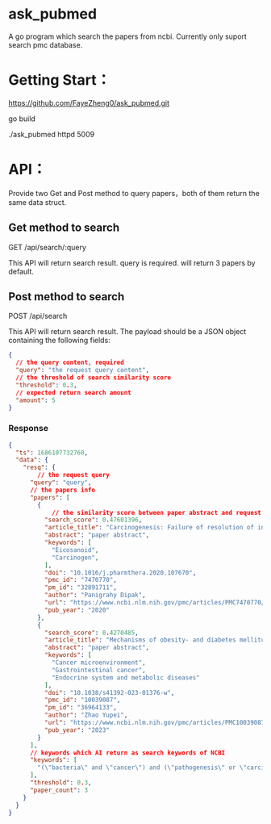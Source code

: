 # ask_pubmed
A go program which search the papers from ncbi. Currently only suport search pmc database.

# Getting Start：
https://github.com/FayeZheng0/ask_pubmed.git

go build

./ask_pubmed httpd 5009

# API：
Provide two Get and Post method to query papers，both of them return the same data struct. 
## Get method to search
GET /api/search/:query

This API will return search result. query is required. will return 3 papers by default.


## Post method to search
POST  /api/search

This API will return search result. The payload should be a JSON object containing the following fields:

```json
{
  // the query content, required
  "query": "the request query content",
  // the threshold of search similarity score
  "threshold": 0.3,
  // expected return search amount
  "amount": 5
}
```

### Response

```json
{
  "ts": 1686107732760,
  "data": {
    "resq": {
        // the request query 
      "query": "query",
      // the papers info
      "papers": [
        {
            // the similarity score between paper abstract and request reery
          "search_score": 0.47601396,
          "article_title": "Carcinogenesis: Failure of resolution of inflammation?",
          "abstract": "paper abstract",
          "keywords": [
            "Eicosanoid",
            "Carcinogen",
          ],
          "doi": "10.1016/j.pharmthera.2020.107670",
          "pmc_id": "7470770",
          "pm_id": "32891711",
          "author": "Panigrahy Dipak",
          "url": "https://www.ncbi.nlm.nih.gov/pmc/articles/PMC7470770/",
          "pub_year": "2020"
        },
        {
          "search_score": 0.4270485,
          "article_title": "Mechanisms of obesity- and diabetes mellitus-related pancreatic carcinogenesis: a comprehensive and systematic review",
          "abstract": "paper abstract",
          "keywords": [
            "Cancer microenvironment",
            "Gastrointestinal cancer",
            "Endocrine system and metabolic diseases"
          ],
          "doi": "10.1038/s41392-023-01376-w",
          "pmc_id": "10039087",
          "pm_id": "36964133",
          "author": "Zhao Yupei",
          "url": "https://www.ncbi.nlm.nih.gov/pmc/articles/PMC10039087/",
          "pub_year": "2023"
        }
      ],
      // keywords which AI return as search keywords of NCBI
      "keywords": [
        "(\"bacteria\" and \"cancer\") and (\"pathogenesis\" or \"carcinogenesis\" or \"tumorigenesis\" or \"inflammation\")"
      ],
      "threshold": 0.3,
      "paper_count": 3
    }
  }
}

```